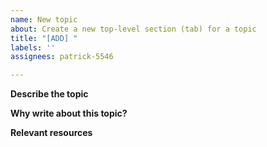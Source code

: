 ```yaml
---
name: New topic
about: Create a new top-level section (tab) for a topic
title: "[ADD] "
labels: ''
assignees: patrick-5546

---
```


**Describe the topic**



**Why write about this topic?**


**Relevant resources**
